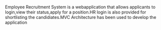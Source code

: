 Employee Recruitment System is a webapplication that allows applicants to login,view their status,apply for a position.HR login is also provided for shortlisting the candidiates.MVC Architecture has been used to develop the application
